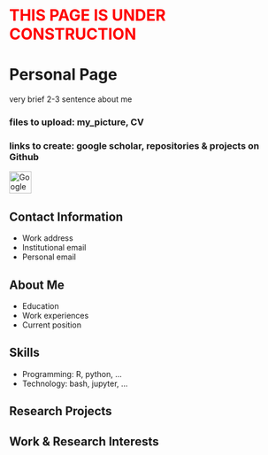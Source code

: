 # <span style="color:red">THIS PAGE IS UNDER CONSTRUCTION</span>

# Personal Page

very brief 2-3 sentence about me

### files to upload: my_picture, CV
### links to create: google scholar, repositories & projects on Github


<a href="https://scholar.google.com/citations?hl=en&user=LNzh6TwAAAAJ&view_op=list_works&sortby=pubdate">
  <img src="https://static-00.iconduck.com/assets.00/google-scholar-icon-1024x1024-052lrrku.png" alt="Google Scholar" width="40"/>
</a>

## Contact Information
- Work address
- Institutional email
- Personal email

## About Me
- Education
- Work experiences
- Current position

## Skills
- Programming: R, python, ...
- Technology: bash, jupyter, ...

## Research Projects

## Work & Research Interests
